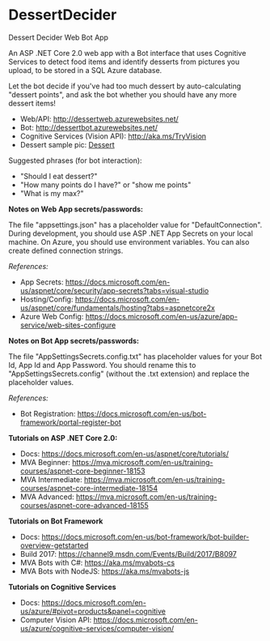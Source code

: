 # DessertDecider
Dessert Decider Web Bot App

An ASP .NET Core 2.0 web app with a Bot interface that uses Cognitive Services to detect food items and identify desserts from pictures you upload, to be stored in a SQL Azure database.

Let the bot decide if you've had too much dessert by auto-calculating "dessert points", and ask the bot whether you should have any more dessert items! 

- Web/API: http://dessertweb.azurewebsites.net/
- Bot: http://dessertbot.azurewebsites.net/
- Cognitive Services (Vision API): http://aka.ms/TryVision
- Dessert sample pic: <a href="images/dessert.jpeg">Dessert</a>

Suggested phrases (for bot interaction):
- "Should I eat dessert?"
- "How many points do I have?" or "show me points"
- "What is my max?"

**Notes on Web App secrets/passwords:**

The file "appsettings.json" has a placeholder value for "DefaultConnection". During development, you should use ASP .NET App Secrets on your local machine. On Azure, you should use environment variables. You can also create defined connection strings.

*References:*

- App Secrets: https://docs.microsoft.com/en-us/aspnet/core/security/app-secrets?tabs=visual-studio
- Hosting/Config: https://docs.microsoft.com/en-us/aspnet/core/fundamentals/hosting?tabs=aspnetcore2x 
- Azure Web Config: https://docs.microsoft.com/en-us/azure/app-service/web-sites-configure


**Notes on Bot App secrets/passwords:**

The file "AppSettingsSecrets.config.txt" has placeholder values for your Bot Id, App Id and App Password. You should rename this to "AppSettingsSecrets.config" (without the .txt extension) and replace the placeholder values. 

*References:*
- Bot Registration: https://docs.microsoft.com/en-us/bot-framework/portal-register-bot

**Tutorials on ASP .NET Core 2.0:**

- Docs: https://docs.microsoft.com/en-us/aspnet/core/tutorials/
- MVA Beginner: https://mva.microsoft.com/en-us/training-courses/aspnet-core-beginner-18153 
- MVA Intermediate: https://mva.microsoft.com/en-us/training-courses/aspnet-core-intermediate-18154 
- MVA Advanced: https://mva.microsoft.com/en-us/training-courses/aspnet-core-advanced-18155 

**Tutorials on Bot Framework**

- Docs: https://docs.microsoft.com/en-us/bot-framework/bot-builder-overview-getstarted 
- Build 2017: https://channel9.msdn.com/Events/Build/2017/B8097
- MVA Bots with C#: https://aka.ms/mvabots-cs 
- MVA Bots with NodeJS: https://aka.ms/mvabots-js 

**Tutorials on Cognitive Services**

- Docs: https://docs.microsoft.com/en-us/azure/#pivot=products&panel=cognitive 
- Computer Vision API: https://docs.microsoft.com/en-us/azure/cognitive-services/computer-vision/
